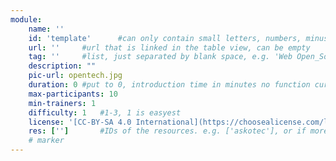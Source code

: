 ```yaml
---
module:
    name: ''
    id: 'template'      #can only contain small letters, numbers, minus and underscore. needs to be the same as the file name
    url: ''     #url that is linked in the table view, can be empty
    tag: ''     #list, just separated by blank space, e.g. 'Web Open_Source'
    description: ""
    pic-url: opentech.jpg
    duration: 0 #put to 0, introduction time in minutes no function currently, the resources have their own time blocks
    max-participants: 10
    min-trainers: 1
    difficulty: 1   #1-3, 1 is easyest
    license: '[CC-BY-SA 4.0 International](https://choosealicense.com/licenses/cc-by-sa-4.0/)'
    res: ['']       #IDs of the resources. e.g. ['askotec'], or if more: ['askotec', 'ohg']
    # marker
---  
```

